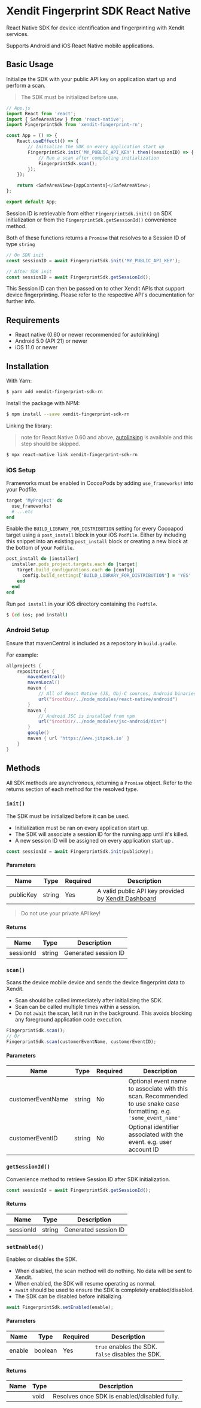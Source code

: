 # Xendit Fingerprint SDK React Native

React Native SDK for device identification and fingerprinting with Xendit services.

Supports Android and iOS React Native mobile applications.

## Basic Usage

Initialize the SDK with your public API key on application start up and
perform a scan.

> The SDK must be initialized before use.

```js
// App.js
import React from 'react';
import { SafeAreaView } from 'react-native';
import FingerprintSdk from 'xendit-fingerprint-rn';

const App = () => {
    React.useEffect(() => {
        // Initialize the SDK on every application start up
        FingerprintSdk.init('MY_PUBLIC_API_KEY').then((sessionID) => {
            // Run a scan after completing initialization
            FingerprintSdk.scan();
        });
    });

    return <SafeAreaView>{appContents}</SafeAreaView>;
};

export default App;
```

Session ID is retrievable from either `FingerprintSdk.init()` on SDK
initialization or from the `FingerprintSdk.getSessionId()` convenience method.

Both of these functions returns a `Promise` that resolves to a Session ID of type `string`

```js
// On SDK init
const sessionID = await FingerprintSdk.init('MY_PUBLIC_API_KEY');

// After SDK init
const sessionID = await FingerprintSdk.getSessionId();
```

This Session ID can then be passed on to other Xendit APIs that support device
fingerprinting. Please refer to the respective API's documentation for further info.

## Requirements

-   React native (0.60 or newer recommended for autolinking)
-   Android 5.0 (API 21) or newer
-   iOS 11.0 or newer

## Installation

With Yarn:

```sh
$ yarn add xendit-fingerprint-sdk-rn
```

Install the package with NPM:

```sh
$ npm install --save xendit-fingerprint-sdk-rn
```

Linking the library:

> note for React Native 0.60 and above, [autolinking](https://reactnative.dev/blog/2019/07/03/version-60#native-modules-are-now-autolinked) is available and this step should be skipped.

```sh
$ npx react-native link xendit-fingerprint-sdk-rn
```

### iOS Setup

Frameworks must be enabled in CocoaPods by adding `use_frameworks!` into
your Podfile.

```ruby
target 'MyProject' do
  use_frameworks!
  # ...etc
end
```

Enable the `BUILD_LIBRARY_FOR_DISTRIBUTION` setting for every Cocoapod target using a `post_install` block
in your iOS `Podfile`. Either by including this snippet into an existing `post_install` block or
creating a new block at the bottom of your `Podfile`.

```ruby
post_install do |installer|
  installer.pods_project.targets.each do |target|
    target.build_configurations.each do |config|
      config.build_settings['BUILD_LIBRARY_FOR_DISTRIBUTION'] = 'YES'
    end
  end
end
```

Run `pod install` in your iOS directory containing the `Podfile`.

```bash
$ (cd ios; pod install)
```

### Android Setup

Ensure that mavenCentral is included as a repository in `build.gradle`.

For example:

```groovy
allprojects {
    repositories {
        mavenCentral()
        mavenLocal()
        maven {
            // All of React Native (JS, Obj-C sources, Android binaries) is installed from npm
            url("$rootDir/../node_modules/react-native/android")
        }
        maven {
            // Android JSC is installed from npm
            url("$rootDir/../node_modules/jsc-android/dist")
        }
        google()
        maven { url 'https://www.jitpack.io' }
    }
}
```

## Methods

All SDK methods are asynchronous, returning a `Promise` object. Refer to the
returns section of each method for the resolved type.

### `init()`

The SDK must be initialized before it can be used.

-   Initialization must be ran on every application start up.
-   The SDK will associate a session ID for the running app until it's killed.
-   A new session ID will be assigned on every application start up .

```javascript
const sessionId = await FingerprintSdk.init(publicKey);
```

#### **Parameters**

| Name      | Type   | Required | Description                                                                         |
| --------- | ------ | -------- | ----------------------------------------------------------------------------------- |
| publicKey | string | Yes      | A valid public API key provided by [Xendit Dashboard](https://dashboard.xendit.co/) |

> Do not use your private API key!

#### **Returns**

| Name      | Type   | Description          |
| --------- | ------ | -------------------- |
| sessionId | string | Generated session ID |

### `scan()`

Scans the device mobile device and sends the device fingerprint data to Xendit.

-   Scan should be called immediately after initializing the SDK.
-   Scan can be called multiple times within a session.
-   Do not `await` the scan, let it run in the background. This avoids blocking
    any foreground application code execution.

```javascript
FingerprintSdk.scan();
// Or
FingerprintSdk.scan(customerEventName, customerEventID);
```

#### **Parameters**

| Name              | Type   | Required | Description                                                                                                         |
| ----------------- | ------ | -------- | ------------------------------------------------------------------------------------------------------------------- |
| customerEventName | string | No       | Optional event name to associate with this scan. Recommended to use snake case formatting. e.g. `'some_event_name'` |
| customerEventID   | string | No       | Optional identifier associated with the event. e.g. user account ID                                                 |

### `getSessionId()`

Convenience method to retrieve Session ID after SDK initialization.

```javascript
const sessionId = await FingerprintSdk.getSessionId();
```

#### **Returns**

| Name      | Type   | Description          |
| --------- | ------ | -------------------- |
| sessionId | string | Generated session ID |

### `setEnabled()`

Enables or disables the SDK.

-   When disabled, the scan method will do nothing. No data will be sent to Xendit.
-   When enabled, the SDK will resume operating as normal.
-   `await` should be used to ensure the SDK is completely enabled/disabled.
-   The SDK can be disabled before initializing.

```javascript
await FingerprintSdk.setEnabled(enable);
```

#### **Parameters**

| Name   | Type    | Required | Description                                          |
| ------ | ------- | -------- | ---------------------------------------------------- |
| enable | boolean | Yes      | `true` enables the SDK.<br>`false` disables the SDK. |

#### **Returns**

| Name | Type | Description                                  |
| ---- | ---- | -------------------------------------------- |
|      | void | Resolves once SDK is enabled/disabled fully. |
